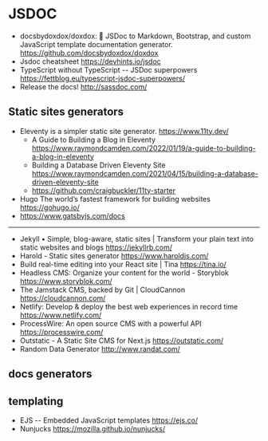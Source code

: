 # JSDOC

* docsbydoxdox/doxdox: 📘 JSDoc to Markdown, Bootstrap, and custom JavaScript template documentation generator. <https://github.com/docsbydoxdox/doxdox>
* Jsdoc cheatsheet <https://devhints.io/jsdoc>
* TypeScript without TypeScript -- JSDoc superpowers <https://fettblog.eu/typescript-jsdoc-superpowers/>
* Release the docs! <http://sassdoc.com/>


## Static sites generators


* Eleventy is a simpler static site generator. <https://www.11ty.dev/>
  * A Guide to Building a Blog in Eleventy <https://www.raymondcamden.com/2022/01/19/a-guide-to-building-a-blog-in-eleventy>
  * Building a Database Driven Eleventy Site <https://www.raymondcamden.com/2021/04/15/building-a-database-driven-eleventy-site>
  * https://github.com/craigbuckler/11ty-starter
* Hugo The world’s fastest framework for building websites <https://gohugo.io/>
* https://www.gatsbyjs.com/docs

-------

* Jekyll • Simple, blog-aware, static sites | Transform your plain text into static websites and blogs <https://jekyllrb.com/>
* Harold - Static sites generator <https://www.haroldjs.com/>
* Build real-time editing into your React site | Tina <https://tina.io/>
* Headless CMS: Organize your content for the world - Storyblok <https://www.storyblok.com/>
* The Jamstack CMS, backed by Git | CloudCannon <https://cloudcannon.com/>
* Netlify: Develop & deploy the best web experiences in record time <https://www.netlify.com/>
* ProcessWire: An open source CMS with a powerful API <https://processwire.com/>
* Outstatic - A Static Site CMS for Next.js <https://outstatic.com/>
* Random Data Generator <http://www.randat.com/>



## docs generators


## templating

* EJS -- Embedded JavaScript templates <https://ejs.co/>
* Nunjucks <https://mozilla.github.io/nunjucks/>

